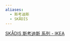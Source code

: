 ```yaml
---
aliases:
  - 斯考迪斯
  - SKÅDIS
---
```


[SKÅDIS 斯考迪斯 系列 - IKEA](https://www.ikea.cn/cn/zh/cat/skadis-si-kao-di-si-xi-lie-37813/)














